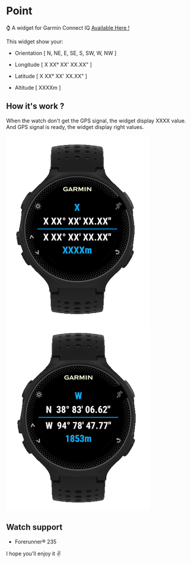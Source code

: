 # Point

:watch: A widget for Garmin Connect IQ [Available Here !](https:// "Connect IQ")

This widget show your:

* Orientation [ N, NE, E, SE, S, SW, W, NW ]

* Longitude [ X XX° XX' XX.XX" ]

* Latitude [ X XX° XX' XX.XX" ]

* Altitude [ XXXXm ]

## How it's work ?

When the watch don't get the GPS signal, the widget display XXXX value. And GPS signal is ready, the widget display right values.

![GPS OFF](screenshot_gps_off.png) ![GPS ON](screenshot_gps_on.png)

## Watch support

* Forerunner® 235

I hope you'll enjoy it :v: